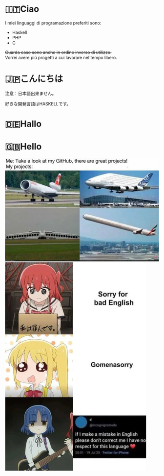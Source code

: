 # 🇮🇹Ciao

I miei linguaggi di programazione preferiti sono:
- Haskell
- PHP
- C

~~Guarda caso sono anche in ordine inverso di utilizzo.~~<br>
Vorrei avere più progetti a cui lavorare nel tempo libero.

# 🇯🇵こんにちは

注意：日本語出来ません。

好きな開発言語はHASKELLです。

# 🇩🇪Hallo


# 🇬🇧Hello

<img src="https://raw.githubusercontent.com/bzn0u95quudr7jutfjap/bzn0u95quudr7jutfjap/refs/heads/main/0-meme.jpg">
<img src="https://raw.githubusercontent.com/bzn0u95quudr7jutfjap/bzn0u95quudr7jutfjap/refs/heads/main/1-meme.jpg">

<!--
**bzn0u95quudr7jutfjap/bzn0u95quudr7jutfjap** is a ✨ _special_ ✨ repository because its `README.md` (this file) appears on your GitHub profile.

Here are some ideas to get you started:

- 🔭 I’m currently working on ...
- 🌱 I’m currently learning ...
- 👯 I’m looking to collaborate on ...
- 🤔 I’m looking for help with ...
- 💬 Ask me about ...
- 📫 How to reach me: ...
- 😄 Pronouns: ...
- ⚡ Fun fact: ...
-->
